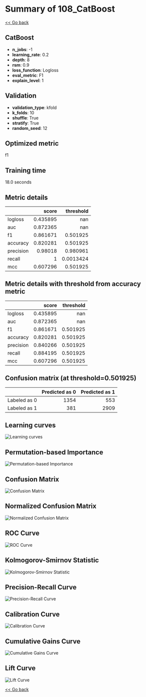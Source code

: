 # Summary of 108_CatBoost

[<< Go back](../README.md)


## CatBoost
- **n_jobs**: -1
- **learning_rate**: 0.2
- **depth**: 8
- **rsm**: 0.9
- **loss_function**: Logloss
- **eval_metric**: F1
- **explain_level**: 1

## Validation
 - **validation_type**: kfold
 - **k_folds**: 10
 - **shuffle**: True
 - **stratify**: True
 - **random_seed**: 12

## Optimized metric
f1

## Training time

18.0 seconds

## Metric details
|           |    score |   threshold |
|:----------|---------:|------------:|
| logloss   | 0.435895 | nan         |
| auc       | 0.872365 | nan         |
| f1        | 0.861671 |   0.501925  |
| accuracy  | 0.820281 |   0.501925  |
| precision | 0.98018  |   0.980961  |
| recall    | 1        |   0.0013424 |
| mcc       | 0.607296 |   0.501925  |


## Metric details with threshold from accuracy metric
|           |    score |   threshold |
|:----------|---------:|------------:|
| logloss   | 0.435895 |  nan        |
| auc       | 0.872365 |  nan        |
| f1        | 0.861671 |    0.501925 |
| accuracy  | 0.820281 |    0.501925 |
| precision | 0.840266 |    0.501925 |
| recall    | 0.884195 |    0.501925 |
| mcc       | 0.607296 |    0.501925 |


## Confusion matrix (at threshold=0.501925)
|              |   Predicted as 0 |   Predicted as 1 |
|:-------------|-----------------:|-----------------:|
| Labeled as 0 |             1354 |              553 |
| Labeled as 1 |              381 |             2909 |

## Learning curves
![Learning curves](learning_curves.png)

## Permutation-based Importance
![Permutation-based Importance](permutation_importance.png)
## Confusion Matrix

![Confusion Matrix](confusion_matrix.png)


## Normalized Confusion Matrix

![Normalized Confusion Matrix](confusion_matrix_normalized.png)


## ROC Curve

![ROC Curve](roc_curve.png)


## Kolmogorov-Smirnov Statistic

![Kolmogorov-Smirnov Statistic](ks_statistic.png)


## Precision-Recall Curve

![Precision-Recall Curve](precision_recall_curve.png)


## Calibration Curve

![Calibration Curve](calibration_curve_curve.png)


## Cumulative Gains Curve

![Cumulative Gains Curve](cumulative_gains_curve.png)


## Lift Curve

![Lift Curve](lift_curve.png)



[<< Go back](../README.md)
